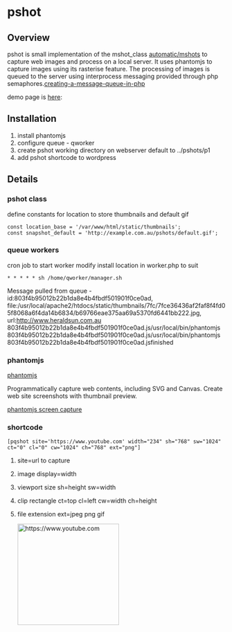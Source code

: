 
# pshot

## Overview

pshot is small implementation of the mshot_class [automatic/mshots](https://github.com/Automattic/mshots) to capture web images and process on a local server. It uses phantomjs to capture images using its rasterise feature. The processing of images is queued to the server using interprocess messaging provided through php semaphores.[creating-a-message-queue-in-php](http://www.ebrueggeman.com/blog/creating-a-message-queue-in-php)


demo page is [here](http://www.dinradio.com.au/resources/online-music-services-au): 

## Installation

1. install phantomjs
2. configure queue - qworker
3. create pshot working directory on webserver    default to ../pshots/p1
4. add pshot shortcode to wordpress


## Details

### pshot class

define constants for location to store thumbnails and default gif

    const location_base = '/var/www/html/static/thumbnails';
    const snapshot_default = 'http://example.com.au/pshots/default.gif';

### queue workers

cron job to start worker
modify install location in worker.php to suit

    * * * * * sh /home/qworker/manager.sh

Message pulled from queue - id:803f4b95012b22b1da8e4b4fbdf501901f0ce0ad, file:/usr/local/apache2/htdocs/static/thumbnails/7fc/7fce36436af2faf8f4fd05f8068a6f4da14b6834/b69766eae375aa69a5370fd6441bb222.jpg, url:http://www.heraldsun.com.au
803f4b95012b22b1da8e4b4fbdf501901f0ce0ad.js/usr/local/bin/phantomjs 803f4b95012b22b1da8e4b4fbdf501901f0ce0ad.js/usr/local/bin/phantomjs 803f4b95012b22b1da8e4b4fbdf501901f0ce0ad.jsfinished

### phantomjs

[phantomjs](http://phantomjs.org/)

Programmatically capture web contents, including SVG and Canvas. Create web site screenshots with thumbnail preview.

[phantomjs screen capture](http://phantomjs.org/screen-capture.html)


### shortcode

    [pqshot site='https://www.youtube.com' width="234" sh="768" sw="1024" ct="0" cl="0" cw="1024" ch="768" ext="png"]
    
1. site=url to capture
2. image display=width
3. viewport size		sh=height  sw=width
4. clip rectangle		ct=top cl=left cw=width ch=height
5. file extension		ext=jpeg png gif
    
    <img class="screenshot_img" alt="https://www.youtube.com" width="234" src="http://example.com.au/pshots/p1/index.php?https%3A%2F%2Fwww.youtube.com?w=234&amp;sh=768&amp;sw=1024&amp;ct=0&amp;cl=0&amp;cw=1024&amp;ch=768&amp;ext=png">


